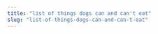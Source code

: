 ```yaml
---
title: "list of things dogs can and can't eat"
slug: "list-of-things-dogs-can-and-can-t-eat"
---
```


